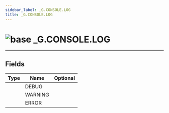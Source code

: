 ```yaml
---
sidebar_label: _G.CONSOLE.LOG
title: _G.CONSOLE.LOG
---
```


# <img src='/img/wiki/base.png' alt='base' classname='env-tag' /> _G.CONSOLE.LOG


-----------------
## Fields

| Type   | Name | Optional |
| ------ | ---- | -------: |
|  | DEBUG |   |
|  | WARNING |   |
|  | ERROR |   |


